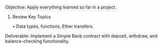 Objective: Apply everything learned so far in a project.

1. Review Key Topics

   • Data types, functions, Ether transfers.

Deliverable: Implement a Simple Bank contract with deposit, withdraw, and balance-checking functionality.
